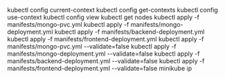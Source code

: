 kubectl config current-context
kubectl config get-contexts
kubectl config use-context <context-name>
kubectl config view
kubectl get nodes
kubectl apply -f manifests/mongo-pvc.yml
kubectl apply -f manifests/mongo-deployment.yml
kubectl apply -f manifests/backend-deployment.yml
kubectl apply -f manifests/frontend-deployment.yml
kubectl apply -f manifests/mongo-pvc.yml --validate=false
kubectl apply -f manifests/mongo-deployment.yml --validate=false
kubectl apply -f manifests/backend-deployment.yml --validate=false
kubectl apply -f manifests/frontend-deployment.yml --validate=false
minikube ip
